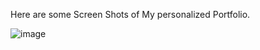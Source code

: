 Here are some Screen Shots of My personalized Portfolio.

![image](https://github.com/ManasiDikonda/Portfolio/assets/171540484/cb9a3782-5a1e-412b-b407-4e01ea53a786)

